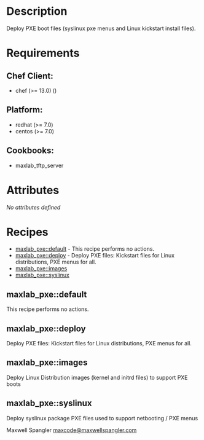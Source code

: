 # Description

Deploy PXE boot files (syslinux pxe menus and Linux kickstart install files).

# Requirements


## Chef Client:

* chef (>= 13.0) ()

## Platform:

* redhat (>= 7.0)
* centos (>= 7.0)

## Cookbooks:

* maxlab_tftp_server

# Attributes

*No attributes defined*

# Recipes

* [maxlab_pxe::default](#maxlab_pxedefault) - This recipe performs no actions.
* [maxlab_pxe::deploy](#maxlab_pxedeploy) - Deploy PXE files: Kickstart files for Linux distributions, PXE menus for all.
* [maxlab_pxe::images](#maxlab_pxeimages)
* [maxlab_pxe::syslinux](#maxlab_pxesyslinux)

## maxlab_pxe::default

This recipe performs no actions.

## maxlab_pxe::deploy

Deploy PXE files: Kickstart files for Linux distributions, PXE menus for all.

## maxlab_pxe::images

Deploy Linux Distribution images (kernel and initrd files) to support PXE boots

## maxlab_pxe::syslinux

Deploy syslinux package PXE files used to support netbooting / PXE menus

Maxwell Spangler maxcode@maxwellspangler.com
